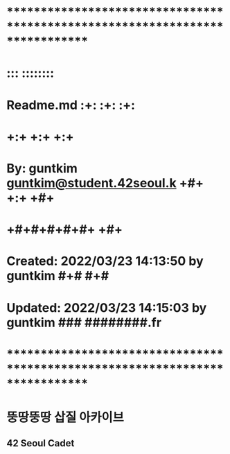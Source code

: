 # **************************************************************************** #
#                                                                              #
#                                                         :::      ::::::::    #
#    Readme.md                                          :+:      :+:    :+:    #
#                                                     +:+ +:+         +:+      #
#    By: guntkim <guntkim@student.42seoul.k>        +#+  +:+       +#+         #
#                                                 +#+#+#+#+#+   +#+            #
#    Created: 2022/03/23 14:13:50 by guntkim           #+#    #+#              #
#    Updated: 2022/03/23 14:15:03 by guntkim          ###   ########.fr        #
#                                                                              #
# **************************************************************************** #

# 뚱땅뚱땅 삽질 아카이브

## 42 Seoul Cadet
